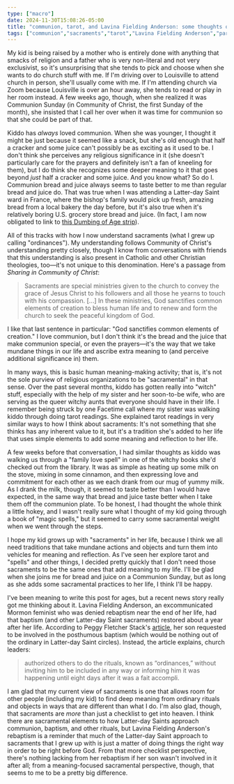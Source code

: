 ```yaml
---
type: ["macro"]
date: 2024-11-30T15:08:26-05:00
title: "communion, tarot, and Lavina Fielding Anderson: some thoughts on sacraments"
tags: ["communion","sacraments","tarot","Lavina Fielding Anderson","parenting","Community of Christ","Dumbing of Age","Salt Lake Tribune","Peggy Fletcher Stack"]
---
```

My kid is being raised by a mother who is entirely done with anything that smacks of religion and a father who is very non-literal and not very exclusivist, so it's unsurprising that she tends to pick and choose when she wants to do church stuff with me. If I'm driving over to Louisville to attend church in person, she'll usually come with me. If I'm attending church via Zoom because Louisville is over an hour away, she tends to read or play in her room instead. A few weeks ago, though, when she realized it was Communion Sunday (in Community of Christ, the first Sunday of the month), she insisted that I call her over when it was time for communion so that she could be part of that.

Kiddo has *always* loved communion. When she was younger, I thought it might be just because it seemed like a snack, but she's old enough that half a cracker and some juice can't possibly be as exciting as it used to be. I don't think she perceives any religious significance in it (she doesn't particularly care for the prayers and definitely isn't a fan of kneeling for them), but I do think she recognizes some deeper meaning to it that goes beyond *just* half a cracker and some juice. And you know what? So do I. Communion bread and juice always seems to taste better to me than regular bread and juice do. That was true when I was attending a Latter-day Saint ward in France, where the bishop's family would pick up fresh, amazing bread from a local bakery the day before, but it's also true when it's relatively boring U.S. grocery store bread and juice. (In fact, I am now obligated to link to [this Dumbing of Age strip](https://www.dumbingofage.com/2017/comic/book-8/01-face-the-strange/thirst/)).

All of this tracks with how I now understand sacraments (what I grew up calling "ordinances"). My understanding follows Community of Christ's understanding pretty closely, though I know from conversations with friends that this understanding is also present in Catholic and other Christian theologies, too—it's not unique to this denomination. Here's a passage from *Sharing in Community of Christ*: 

> Sacraments are special ministries given to the church to convey the grace of Jesus Christ to his followers and all those he yearns to touch with his compassion. [...] In these ministries, God sanctifies common elements of creation to bless human life and to renew and form the church to seek the peaceful kingdom of God.

I like that last sentence in particular: "God sanctifies common elements of creation." I love communion, but I don't think it's the bread and the juice that make communion special, or even the prayers—it's the way that we take mundane things in our life and ascribe extra meaning to (and perceive additional significance in) them.

In many ways, this is basic human meaning-making activity; that is, it's not the sole purview of religious organizations to be "sacramental" in that sense. Over the past several months, kiddo has gotten really into "witch" stuff, especially with the help of my sister and her soon-to-be wife, who are serving as the queer witchy aunts that everyone should have in their life. I remember being struck by one Facetime call where my sister was walking kiddo through doing tarot readings. She explained tarot readings in very similar ways to how I think about sacraments: It's not something that she thinks has any inherent value to it, but it's a tradition she's added to her life that uses simple elements to add some meaning and reflection to her life.

A few weeks before that conversation, I had similar thoughts as kiddo was walking us through a "family love spell" in one of the witchy books she'd checked out from the library. It was as simple as heating up some milk on the stove, mixing in some cinnamon, and then expressing love and commitment for each other as we each drank from our mug of yummy milk. As I drank the milk, though, it seemed to taste better than I would have expected, in the same way that bread and juice taste better when I take them off the communion plate. To be honest, I had thought the whole think a little hokey, and I wasn't really sure what I thought of my kid going through a book of "magic spells," but it seemed to carry some sacramental weight when we went through the steps.

I hope my kid grows up with "sacraments" in her life, because I think we all need traditions that take mundane actions and objects and turn them into vehicles for meaning and reflection. As I've seen her explore tarot and "spells" and other things, I decided pretty quickly that I don't need those sacraments to be the same ones that add meaning to my life. I'll be glad when she joins me for bread and juice on a Communion Sunday, but as long as she adds some sacramental practices to her life, I think I'll be happy.

I've been meaning to write this post for ages, but a recent news story really got me thinking about it. Lavina Fielding Anderson, an excommunicated Mormon feminist who was denied rebaptism near the end of her life, had that baptism (and other Latter-day Saint sacraments) restored about a year after her life. According to Peggy Fletcher Stack's [article](https://www.sltrib.com/religion/2024/11/21/september-six-writer-readmitted/), her son requested to be involved in the posthumous baptism (which would be nothing out of the ordinary in Latter-day Saint circles). Instead, the article explains, church leaders:

> authorized others to do the rituals, known as “ordinances,” without inviting him to be included in any way or informing him it was happening until eight days after it was a fait accompli.

I am glad that my current view of sacraments is one that allows room for other people (including my kid) to find deep meaning from ordinary rituals and objects in ways that are different than what I do. I'm also glad, though, that sacraments are *more* than just a checklist to get into heaven. I think there are sacramental elements to how Latter-day Saints approach communion, baptism, and other rituals, but Lavina Fielding Anderson's rebaptism is a reminder that much of the Latter-day Saint approach to sacraments that I grew up with is just a matter of doing things the right way in order to be right before God. From that more checklist perspective, there's nothing lacking from her rebaptism if her son wasn't involved in it after all; from a meaning-focused sacramental perspective, though, that seems to me to be a pretty big difference.
